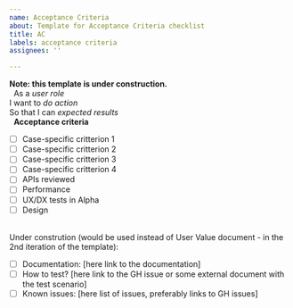 ```yaml
---
name: Acceptance Criteria
about: Template for Acceptance Criteria checklist
title: AC
labels: acceptance criteria
assignees: ''

---
```


**Note: this template is under construction.**  
&nbsp;
As a *user role*  
I want to *do action*  
So that I can *expected results*  
&nbsp;
**Acceptance criteria**
- [ ] Case-specific critterion 1
- [ ] Case-specific critterion 2
- [ ] Case-specific critterion 3
- [ ] Case-specific critterion 4
&nbsp;
- [ ] APIs reviewed
- [ ] Performance
- [ ] UX/DX tests in Alpha
- [ ] Design  
&nbsp;

Under constrution (would be used instead of User Value document - in the 2nd iteration of the template):  
- [ ] Documentation: [here link to the documentation]
- [ ] How to test? [here link to the GH issue or some external document with the test scenario]
- [ ] Known issues: [here list of issues, preferably links to GH issues]
